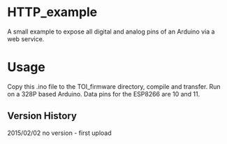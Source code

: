 HTTP_example
============

A small example to expose all digital and analog pins of an
Arduino via a web service.

Usage
=====

Copy this .ino file to the TOI_firmware directory, compile and transfer.
Run on a 328P based Arduino. Data pins for the ESP8266 are 10 and 11.

Version History
---------------
2015/02/02 no version     - first upload
